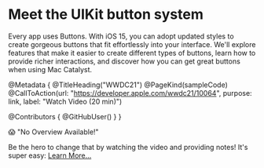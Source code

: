 # Meet the UIKit button system

Every app uses Buttons. With iOS 15, you can adopt updated styles to create gorgeous buttons that fit effortlessly into your interface. We'll explore features that make it easier to create different types of buttons, learn how to provide richer interactions, and discover how you can get great buttons when using Mac Catalyst.

@Metadata {
   @TitleHeading("WWDC21")
   @PageKind(sampleCode)
   @CallToAction(url: "https://developer.apple.com/wwdc21/10064", purpose: link, label: "Watch Video (20 min)")

   @Contributors {
      @GitHubUser(<replace this with your GitHub handle>)
   }
}

😱 "No Overview Available!"

Be the hero to change that by watching the video and providing notes! It's super easy:
 [Learn More…](https://wwdcnotes.github.io/WWDCNotes/documentation/wwdcnotes/contributing)
